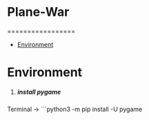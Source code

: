 # Plane-War
=================

   * [Environment](#environment)<br>

# Environment

1. ##### install pygame

Terminal -> ```python3 -m pip install -U pygame
